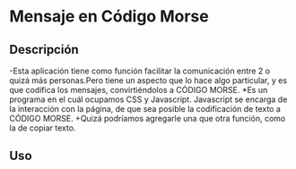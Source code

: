 # Mensaje en Código Morse
## Descripción 
-Esta aplicación tiene como función facilitar la comunicación entre 2 o quizá más personas.Pero tiene un aspecto que lo hace algo particular, y es que codifica los mensajes, convirtiéndolos a CÓDIGO MORSE.
*Es un programa en el cuál ocupamos CSS y Javascript. Javascript se encarga de la interacción con la página, de que sea posible la codificación de texto a CÓDIGO MORSE.
+Quizá podríamos agregarle una que otra función, como la de copiar texto. 
## Uso 

